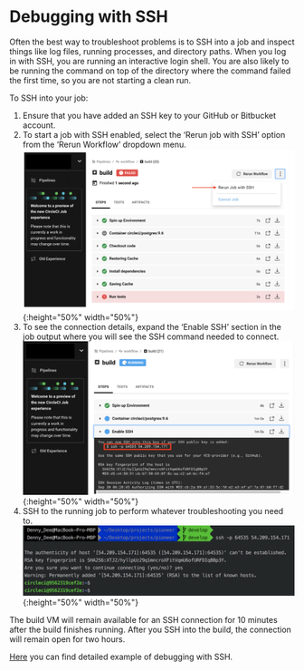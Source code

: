 # Debugging with SSH

Often the best way to troubleshoot problems is to SSH into a job and inspect things like log files, running processes, and directory paths. When you log in with SSH, you are running an interactive login shell. You are also likely to be running the command on top of the directory where the command failed the first time, so you are not starting a clean run.

To SSH into your job:

1. Ensure that you have added an SSH key to your GitHub or Bitbucket account.
2. To start a job with SSH enabled, select the ‘Rerun job with SSH’ option from the ‘Rerun Workflow’ dropdown menu.
   ![ci](images/rerun_job_with_ssh.png){:height="50%" width="50%"}
3. To see the connection details, expand the ‘Enable SSH’ section in the job output where you will see the SSH command needed to connect.
   ![ci](images/ssh_key.png){:height="50%" width="50%"}
4. SSH to the running job to perform whatever troubleshooting you need to.
   ![ci](images/zsh_ssh.png){:height="50%" width="50%"}

The build VM will remain available for an SSH connection for 10 minutes after the build finishes running. After you SSH into the build, the connection will remain open for two hours.

[Here](https://circleci.com/blog/state-management-for-flutter-apps-with-mobx/) you can find detailed example of debugging with SSH.
